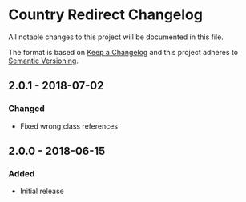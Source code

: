 # Country Redirect Changelog

All notable changes to this project will be documented in this file.

The format is based on [Keep a Changelog](http://keepachangelog.com/) and this project adheres to [Semantic Versioning](http://semver.org/).

## 2.0.1 - 2018-07-02
### Changed
- Fixed wrong class references

## 2.0.0 - 2018-06-15
### Added
- Initial release
